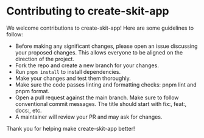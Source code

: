 # Contributing to create-skit-app
We welcome contributions to create-skit-app! Here are some guidelines to follow:

- Before making any significant changes, please open an issue discussing your proposed changes. This allows everyone to be aligned on the direction of the project.
- Fork the repo and create a new branch for your changes.
- Run `pnpm install` to install dependencies.
- Make your changes and test them thoroughly.
- Make sure the code passes linting and formatting checks: pnpm lint and pnpm format.
- Open a pull request against the main branch. Make sure to follow conventional commit messages. The title should start with fix:, feat:, docs:, etc.
- A maintainer will review your PR and may ask for changes.

Thank you for helping make create-skit-app better!